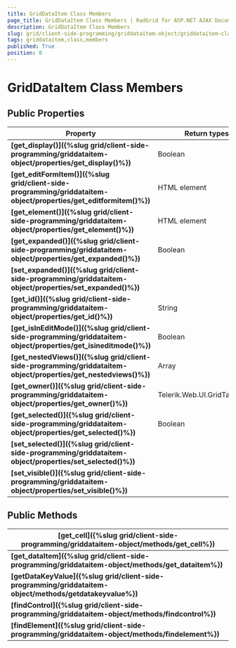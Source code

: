 ```yaml
---
title: GridDataItem Class Members
page_title: GridDataItem Class Members | RadGrid for ASP.NET AJAX Documentation
description: GridDataItem Class Members
slug: grid/client-side-programming/griddataitem-object/griddataitem-class-members
tags: griddataitem,class,members
published: True
position: 0
---
```


# GridDataItem Class Members



## Public Properties


|  **Property**  |  **Return types**  |
| ------ | ------ |
| **[get_display()]({%slug grid/client-side-programming/griddataitem-object/properties/get_display()%})** |Boolean|
| **[get_editFormItem()]({%slug grid/client-side-programming/griddataitem-object/properties/get_editformitem()%})** |HTML element|
| **[get_element()]({%slug grid/client-side-programming/griddataitem-object/properties/get_element()%})** |HTML element|
| **[get_expanded()]({%slug grid/client-side-programming/griddataitem-object/properties/get_expanded()%})** |Boolean|
| **[set_expanded()]({%slug grid/client-side-programming/griddataitem-object/properties/set_expanded()%})** ||
| **[get_id()]({%slug grid/client-side-programming/griddataitem-object/properties/get_id()%})** |String|
| **[get_isInEditMode()]({%slug grid/client-side-programming/griddataitem-object/properties/get_isineditmode()%})** |Boolean|
| **[get_nestedViews()]({%slug grid/client-side-programming/griddataitem-object/properties/get_nestedviews()%})** |Array|
| **[get_owner()]({%slug grid/client-side-programming/griddataitem-object/properties/get_owner()%})** |Telerik.Web.UI.GridTableView|
| **[get_selected()]({%slug grid/client-side-programming/griddataitem-object/properties/get_selected()%})** |Boolean|
| **[set_selected()]({%slug grid/client-side-programming/griddataitem-object/properties/set_selected()%})** ||
| **[set_visible()]({%slug grid/client-side-programming/griddataitem-object/properties/set_visible()%})** ||

## Public Methods


|  **[get_cell]({%slug grid/client-side-programming/griddataitem-object/methods/get_cell%})**  |
| ------ |
| **[get_dataItem]({%slug grid/client-side-programming/griddataitem-object/methods/get_dataitem%})** |
| **[getDataKeyValue]({%slug grid/client-side-programming/griddataitem-object/methods/getdatakeyvalue%})** |
| **[findControl]({%slug grid/client-side-programming/griddataitem-object/methods/findcontrol%})** |
| **[findElement]({%slug grid/client-side-programming/griddataitem-object/methods/findelement%})** |
